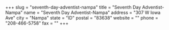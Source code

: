 +++
slug = "seventh-day-adventist-nampa"
title = "Seventh Day Adventist-Nampa"
name = "Seventh Day Adventist-Nampa"
address = "307 W Iowa Ave"
city = "Nampa"
state = "ID"
postal = "83638"
website = ""
phone = "208-466-5758"
fax = ""
+++
